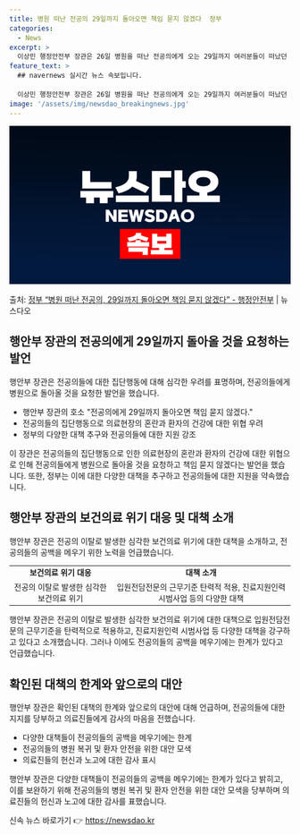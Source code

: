 ```yaml
---
title: 병원 떠난 전공의 29일까지 돌아오면 책임 묻지 않겠다  정부
categories:
  - News
excerpt: >
  이상민 행정안전부 장관은 26일 병원을 떠난 전공의에게 오는 29일까지 여러분들이 떠났던 병원으로 돌아온다면…
feature_text: >
  ## navernews 실시간 뉴스 속보입니다.

  이상민 행정안전부 장관은 26일 병원을 떠난 전공의에게 오는 29일까지 여러분들이 떠났던 병원으로 돌아온다면…
image: '/assets/img/newsdao_breakingnews.jpg'
---
```


![뉴스다오 속보](/assets/img/newsdao_breakingnews.jpg)

<p>출처: <a href="https://newsdao.kr/3237" rel="dofollow">정부 “병원 떠난 전공의, 29일까지 돌아오면 책임 묻지 않겠다”  - 행정안전부</a> | 뉴스다오</p>

<h2 data-ke-size="size26">행안부 장관의 전공의에게 29일까지 돌아올 것을 요청하는 발언</h2>
<p data-ke-size="size16">행안부 장관은 전공의들에 대한 집단행동에 대해 심각한 우려를 표명하며, 전공의들에게 병원으로 돌아올 것을 요청한 발언을 했습니다.</p>
<ul>
<li>행안부 장관의 호소 "전공의에게 29일까지 돌아오면 책임 묻지 않겠다."</li>
<li>전공의들의 집단행동으로 의료현장의 혼란과 환자의 건강에 대한 위협 우려</li>
<li>정부의 다양한 대책 추구와 전공의들에 대한 지원 강조</li>
</ul>
<p data-ke-size="size16">이 장관은 전공의들의 집단행동으로 인한 의료현장의 혼란과 환자의 건강에 대한 위협으로 인해 전공의들에게 병원으로 돌아올 것을 요청하고 책임 묻지 않겠다는 발언을 했습니다. 또한, 정부는 이에 대한 다양한 대책을 추구하고 전공의들에 대한 지원을 약속했습니다.</p>

<h2 data-ke-size="size26">행안부 장관의 보건의료 위기 대응 및 대책 소개</h2>
<p data-ke-size="size16">행안부 장관은 전공의 이탈로 발생한 심각한 보건의료 위기에 대한 대책을 소개하고, 전공의들의 공백을 메우기 위한 노력을 언급했습니다.</p>
<table>
  <tr>
    <td style="text-align: center; height: 17px;"><b>보건의료 위기 대응</b></td>
    <td style="text-align: center; height: 17px;"><b>대책 소개</b></td>
  </tr>
  <tr>
    <td style="text-align: center; height: 17px;">전공의 이탈로 발생한 심각한 보건의료 위기</td>
    <td style="text-align: center; height: 17px;">입원전담전문의 근무기준 탄력적 적용, 진료지원인력 시범사업 등의 다양한 대책</td>
  </tr>
</table>
<p data-ke-size="size16">행안부 장관은 전공의 이탈로 발생한 심각한 보건의료 위기에 대한 대책으로 입원전담전문의 근무기준을 탄력적으로 적용하고, 진료지원인력 시범사업 등 다양한 대책을 강구하고 있다고 소개했습니다. 그러나 이에도 전공의들의 공백을 메우기에는 한계가 있다고 언급했습니다.</p>

<h2 data-ke-size="size26">확인된 대책의 한계와 앞으로의 대안</h2>
<p data-ke-size="size16">행안부 장관은 확인된 대책의 한계와 앞으로의 대안에 대해 언급하며, 전공의들에 대한 지지를 당부하고 의료진들에게 감사의 마음을 전했습니다.</p>
<ul>
  <li>다양한 대책들이 전공의들의 공백을 메우기에는 한계</li>
  <li>전공의들의 병원 복귀 및 환자 안전을 위한 대안 모색</li>
  <li>의료진들의 헌신과 노고에 대한 감사 표시</li>
</ul>
<p data-ke-size="size16">행안부 장관은 다양한 대책들이 전공의들의 공백을 메우기에는 한계가 있다고 밝히고, 이를 보완하기 위해 전공의들의 병원 복귀 및 환자 안전을 위한 대안 모색을 당부하며 의료진들의 헌신과 노고에 대한 감사를 표했습니다.</p> 

신속 뉴스 바로가기 👉 <a href="https://newsdao.kr" rel="dofollow">https://newsdao.kr</a>


